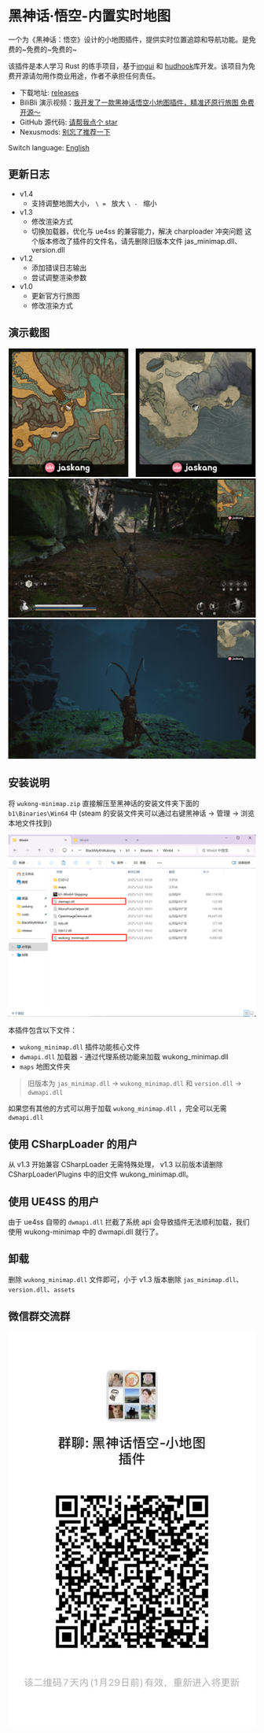 # 黑神话·悟空-内置实时地图

一个为《黑神话：悟空》设计的小地图插件，提供实时位置追踪和导航功能。是免费的~免费的~免费的~

该插件是本人学习 Rust 的练手项目，基于[imgui](https://github.com/ocornut/imgui) 和 [hudhook](https://github.com/veeenu/hudhook?from=jaskang)库开发。该项目为免费开源请勿用作商业用途，作者不承担任何责任。

- 下载地址: [releases](https://github.com/jaskang/wukong-minimap/releases)
- BiliBli 演示视频：[我开发了一款黑神话悟空小地图插件，精准还原行旅图 免费开源～](https://www.bilibili.com/video/BV1FxrTYeEaA/?share_source=copy_web&vd_source=dcfc3e9cca2640bbaa21c24979c4c34b)
- GitHub 源代码: [请帮我点个 star](https://github.com/jaskang/wukong-minimap)
- Nexusmods: [别忘了推荐一下](https://www.nexusmods.com/blackmythwukong/mods/956)

Switch language: [English](README.en.md)

## 更新日志

- v1.4
  - 支持调整地图大小， `\ = ` 放大 `\ - ` 缩小
- v1.3
  - 修改渲染方式
  - 切换加载器，优化与 ue4ss 的兼容能力，解决 charploader 冲突问题
    这个版本修改了插件的文件名，请先删除旧版本文件 jas_minimap.dll、version.dll
- v1.2
  - 添加错误日志输出
  - 尝试调整渲染参数
- v1.0
  - 更新官方行旅图
  - 修改渲染方式

## 演示截图

![alt text](./docs/demo0.png)
![alt text](./docs/demo1.png)
![alt text](./docs/demo2.png)

## 安装说明

将 `wukong-minimap.zip` 直接解压至黑神话的安装文件夹下面的 `b1\Binaries\Win64` 中 (steam 的安装文件夹可以通过右键黑神话 -> 管理 -> 浏览本地文件找到)

![alt text](./docs/install0.png)

本插件包含以下文件：

- `wukong_minimap.dll` 插件功能核心文件
- `dwmapi.dll` 加载器 - 通过代理系统功能来加载 wukong_minimap.dll
- `maps` 地图文件夹

> 旧版本为 `jas_minimap.dll` -> `wukong_minimap.dll` 和 `version.dll` -> `dwmapi.dll`

如果您有其他的方式可以用于加载 `wukong_minimap.dll` ，完全可以无需 `dwmapi.dll`

## 使用 CSharpLoader 的用户

从 v1.3 开始兼容 CSharpLoader 无需特殊处理， v1.3 以前版本请删除 CSharpLoader\Plugins 中的旧文件 wukong_minimap.dll。

## 使用 UE4SS 的用户

由于 ue4ss 自带的 `dwmapi.dll` 拦截了系统 api 会导致插件无法顺利加载，我们使用 wukong-minimap 中的 dwmapi.dll 就行了。

## 卸载

删除 `wukong_minimap.dll` 文件即可，小于 v1.3 版本删除 `jas_minimap.dll`、`version.dll`、`assets`

## 微信群交流群

<div align="center">

![alt text](./docs/wechat.png)

</div>
